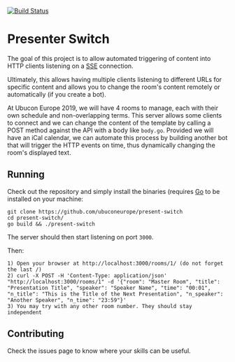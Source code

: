 [![Build Status](https://travis-ci.org/ubuconeurope/present-switch.svg?branch=master)](https://travis-ci.org/ubuconeurope/present-switch)
# Presenter Switch

The goal of this project is to allow automated triggering of content into HTTP clients listening on a [SSE](https://en.wikipedia.org/wiki/Server-sent_events) connection.

Ultimately, this allows having multiple clients listening to different URLs for specific content and allows you to change the room's content remotely or automatically (if you create a bot). 

At Ubucon Europe 2019, we will have 4 rooms to manage, each with their own schedule and non-overlapping terms. This server allows some clients to connect and we can change the content of the template by calling a POST method against the API with a body like `body.go`. Provided we will have an iCal calendar, we can automate this process by building another bot that will trigger the HTTP events on time, thus dynamically changing the room's displayed text.

## Running

Check out the repository and simply install the binaries (requires [Go](https://golang.org/) to be installed on your machine:

```
git clone https://github.com/ubuconeurope/present-switch
cd present-switch/
go build && ./present-switch
```
The server should then start listening on port `3000`.

Then: 
```
1) Open your browser at http://localhost:3000/rooms/1/ (do not forget the last /)
2) curl -X POST -H 'Content-Type: application/json'  "http://localhost:3000/rooms/1" -d '{"room": "Master Room", "title": "Presentation Title", "speaker": "Speaker Name", "time": "00:01", "n_title": "This is the Title of the Next Presentation", "n_speaker": "Another Speaker", "n_time": "23:59"}'
3) You may try with any other room number. They should stay independent
```



## Contributing

Check the issues page to know where your skills can be useful.
